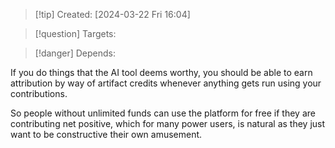 
>[!tip] Created: [2024-03-22 Fri 16:04]

>[!question] Targets: 

>[!danger] Depends: 

If you do things that the AI tool deems worthy, you should be able to earn attribution by way of artifact credits whenever anything gets run using your contributions.

So people without unlimited funds can use the platform for free if they are contributing net positive, which for many power users, is natural as they just want to be constructive their own amusement.